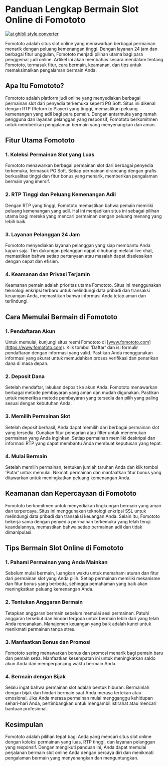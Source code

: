 # Panduan Lengkap Bermain Slot Online di Fomototo

[![ai ghibli style converter](https://i.imgur.com/dwt8Y5G.gif)](https://witbeam.net/slzx)

Fomototo adalah situs slot online yang menawarkan berbagai permainan menarik dengan peluang kemenangan tinggi. Dengan layanan 24 jam dan berbagai fitur unggulan, Fomototo menjadi pilihan utama bagi para penggemar judi online. Artikel ini akan membahas secara mendalam tentang Fomototo, termasuk fitur, cara bermain, keamanan, dan tips untuk memaksimalkan pengalaman bermain Anda.

## Apa Itu Fomototo?

Fomototo adalah platform judi online yang menyediakan berbagai permainan slot dari penyedia terkemuka seperti PG Soft. Situs ini dikenal dengan RTP (Return to Player) yang tinggi, memastikan peluang kemenangan yang adil bagi para pemain. Dengan antarmuka yang ramah pengguna dan layanan pelanggan yang responsif, Fomototo berkomitmen untuk memberikan pengalaman bermain yang menyenangkan dan aman.

## Fitur Utama Fomototo

### 1. Koleksi Permainan Slot yang Luas

Fomototo menawarkan berbagai permainan slot dari berbagai penyedia terkemuka, termasuk PG Soft. Setiap permainan dirancang dengan grafis berkualitas tinggi dan fitur bonus yang menarik, memberikan pengalaman bermain yang imersif.

### 2. RTP Tinggi dan Peluang Kemenangan Adil

Dengan RTP yang tinggi, Fomototo memastikan bahwa pemain memiliki peluang kemenangan yang adil. Hal ini menjadikan situs ini sebagai pilihan utama bagi mereka yang mencari permainan dengan peluang menang yang lebih baik.

### 3. Layanan Pelanggan 24 Jam

Fomototo menyediakan layanan pelanggan yang siap membantu Anda kapan saja. Tim dukungan pelanggan dapat dihubungi melalui live chat, memastikan bahwa setiap pertanyaan atau masalah dapat diselesaikan dengan cepat dan efisien.

### 4. Keamanan dan Privasi Terjamin

Keamanan pemain adalah prioritas utama Fomototo. Situs ini menggunakan teknologi enkripsi terbaru untuk melindungi data pribadi dan transaksi keuangan Anda, memastikan bahwa informasi Anda tetap aman dan terlindungi.

## Cara Memulai Bermain di Fomototo

### 1. Pendaftaran Akun

Untuk memulai, kunjungi situs resmi Fomototo di [www.fomototo.com](https://www.fomototo.com). Klik tombol 'Daftar' dan isi formulir pendaftaran dengan informasi yang valid. Pastikan Anda menggunakan informasi yang akurat untuk memudahkan proses verifikasi dan penarikan dana di masa depan.

### 2. Deposit Dana

Setelah mendaftar, lakukan deposit ke akun Anda. Fomototo menawarkan berbagai metode pembayaran yang aman dan mudah digunakan. Pastikan untuk memeriksa metode pembayaran yang tersedia dan pilih yang paling sesuai dengan kebutuhan Anda.

### 3. Memilih Permainan Slot

Setelah deposit berhasil, Anda dapat memilih dari berbagai permainan slot yang tersedia. Gunakan fitur pencarian atau filter untuk menemukan permainan yang Anda inginkan. Setiap permainan memiliki deskripsi dan informasi RTP yang dapat membantu Anda membuat keputusan yang tepat.

### 4. Mulai Bermain

Setelah memilih permainan, tentukan jumlah taruhan Anda dan klik tombol 'Putar' untuk memulai. Nikmati permainan dan manfaatkan fitur bonus yang ditawarkan untuk meningkatkan peluang kemenangan Anda.

## Keamanan dan Kepercayaan di Fomototo

Fomototo berkomitmen untuk menyediakan lingkungan bermain yang aman dan terpercaya. Situs ini menggunakan teknologi enkripsi SSL untuk melindungi data pribadi dan transaksi keuangan Anda. Selain itu, Fomototo bekerja sama dengan penyedia permainan terkemuka yang telah teruji keandalannya, memastikan bahwa setiap permainan adil dan tidak dimanipulasi.

## Tips Bermain Slot Online di Fomototo

### 1. Pahami Permainan yang Anda Mainkan

Sebelum mulai bermain, luangkan waktu untuk memahami aturan dan fitur dari permainan slot yang Anda pilih. Setiap permainan memiliki mekanisme dan fitur bonus yang berbeda, sehingga pemahaman yang baik akan meningkatkan peluang kemenangan Anda.

### 2. Tentukan Anggaran Bermain

Tetapkan anggaran bermain sebelum memulai sesi permainan. Patuhi anggaran tersebut dan hindari tergoda untuk bermain lebih dari yang telah Anda rencanakan. Manajemen keuangan yang baik adalah kunci untuk menikmati permainan tanpa stres.

### 3. Manfaatkan Bonus dan Promosi

Fomototo sering menawarkan bonus dan promosi menarik bagi pemain baru dan pemain setia. Manfaatkan kesempatan ini untuk meningkatkan saldo akun Anda dan memperpanjang waktu bermain Anda.

### 4. Bermain dengan Bijak

Selalu ingat bahwa permainan slot adalah bentuk hiburan. Bermainlah dengan bijak dan hindari bermain saat Anda merasa tertekan atau emosional. Jika Anda merasa permainan mulai mengganggu kehidupan sehari-hari Anda, pertimbangkan untuk mengambil istirahat atau mencari bantuan profesional.

## Kesimpulan

Fomototo adalah pilihan tepat bagi Anda yang mencari situs slot online dengan koleksi permainan yang luas, RTP tinggi, dan layanan pelanggan yang responsif. Dengan mengikuti panduan ini, Anda dapat memulai perjalanan bermain slot online Anda dengan percaya diri dan menikmati pengalaman bermain yang menyenangkan dan menguntungkan.